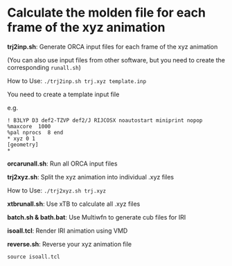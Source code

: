 # Calculate the molden file for each frame of the xyz animation

**trj2inp.sh**: Generate ORCA input files for each frame of the xyz animation

(You can also use input files from other software, but you need to create the corresponding `runall.sh`)

How to Use: `./trj2inp.sh trj.xyz template.inp`

You need to create a template input file

e.g.
```
! B3LYP D3 def2-TZVP def2/J RIJCOSX noautostart miniprint nopop
%maxcore  1000
%pal nprocs  8 end
* xyz 0 1
[geometry]
*
```

**orcarunall.sh**: Run all ORCA input files


**trj2xyz.sh**: Split the xyz animation into individual .xyz files

How to Use: `./trj2xyz.sh trj.xyz`

**xtbrunall.sh**: Use xTB to calculate all .xyz files

**batch.sh & bath.bat**: Use Multiwfn to generate cub files for IRI

**isoall.tcl**: Render IRI animation using VMD

**reverse.sh**: Reverse your xyz animation file

`source isoall.tcl`